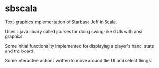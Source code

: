 sbscala
=======

Text-graphics implementation of Starbase Jeff in Scala.

Uses a java library called jcurses for doing swing-like GUIs with ansi graphics.

Some initial functionality implemented for displaying a player's hand, stats and the board.

Some interactive actions written to move around the UI and select things.